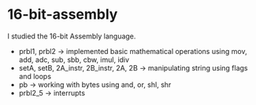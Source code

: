 # 16-bit-assembly

I studied the 16-bit Assembly language.
* prbl1, prbl2 -> implemented basic mathematical operations using mov, add, adc, sub, sbb, cbw, imul, idiv
* setA, setB, 2A_instr, 2B_instr, 2A, 2B -> manipulating string using flags and loops
* pb -> working with bytes using and, or, shl, shr
* prbl2_5 -> interrupts
